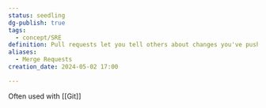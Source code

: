 ```yaml
---
status: seedling
dg-publish: true
tags:
  - concept/SRE
definition: Pull requests let you tell others about changes you've pushed to a branch in a repository so they can evaluated and merged in the target branch.
aliases:
  - Merge Requests
creation_date: 2024-05-02 17:00

---
```

Often used with [[Git]]
